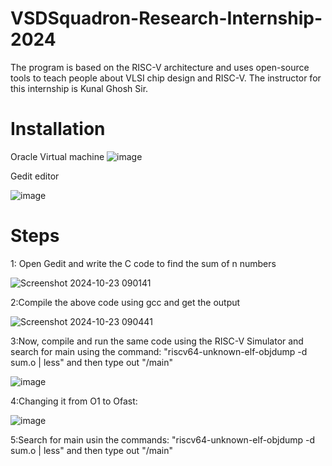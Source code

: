 # VSDSquadron-Research-Internship-2024
The program is based on the RISC-V architecture and uses open-source tools to teach people about VLSI chip design and RISC-V. The instructor for this internship is Kunal Ghosh Sir.
# Installation
Oracle Virtual machine
![image](https://github.com/user-attachments/assets/21cb7746-e6fc-4363-8fbb-34f04ed8928f)

Gedit editor

![image](https://github.com/user-attachments/assets/adab033c-001e-4c47-9888-78349677231a)

# Steps
1: Open Gedit and write the C code to find the sum of n numbers

![Screenshot 2024-10-23 090141](https://github.com/user-attachments/assets/fcfc198a-404e-4c55-be0d-7c49b32ed1d9)

2:Compile the above code using gcc and get the output

![Screenshot 2024-10-23 090441](https://github.com/user-attachments/assets/4f45de72-635c-4d57-81c4-25feb0c44e11)

3:Now, compile and run the same code using the RISC-V Simulator and search for main using the command: "riscv64-unknown-elf-objdump -d sum.o | less" and then type out "/main"

![image](https://github.com/user-attachments/assets/4a6963d1-359d-4fe8-b52c-248cf67cf203)

4:Changing it from O1 to Ofast:

![image](https://github.com/user-attachments/assets/300dda3d-c4d4-4cd1-be49-d681e7101f3f)

5:Search for main usin the commands: "riscv64-unknown-elf-objdump -d sum.o | less" and then type out "/main"















